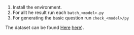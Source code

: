 1. Install the environment.
2. For allt he result run each `batch_<model>.py`
3. For generating the basic question run `check_<model>/py`

The dataset can be found <a href="https://indianinstituteofscience-my.sharepoint.com/my?id=%2Fpersonal%2Fsambitghosh%5Fiisc%5Fac%5Fin%2FDocuments%2FGraph%20Understanding%20of%20MLLM">Here</a>
[here]([)). 
